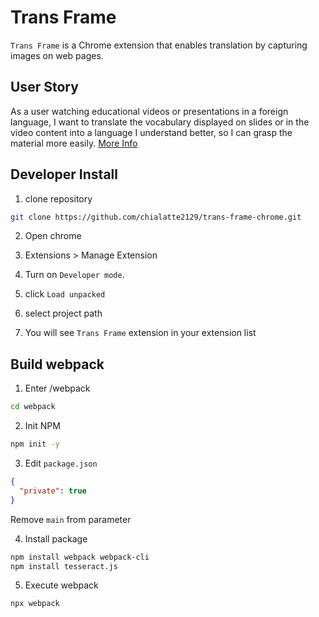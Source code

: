 # Trans Frame

`Trans Frame` is a Chrome extension that enables translation by capturing images on web pages.

## User Story

As a user watching educational videos or presentations in a foreign language, I want to translate the vocabulary displayed on slides or in the video content into a language I understand better, so I can grasp the material more easily.
[More Info](doc/requirement.md)

## Developer Install

1. clone repository

```sh
git clone https://github.com/chialatte2129/trans-frame-chrome.git
```

2. Open chrome

3. Extensions > Manage Extension

4. Turn on `Developer mode`.
5. click `Load unpacked`
6. select project path
7. You will see `Trans Frame` extension in your extension list

## Build webpack

1. Enter /webpack

```sh
cd webpack
```

2. Init NPM

```sh
npm init -y
```

3. Edit `package.json`

```json
{
  "private": true
}
```

Remove `main` from parameter

4. Install package

```sh
npm install webpack webpack-cli
npm install tesseract.js
```

5. Execute webpack

```sh
npx webpack
```
